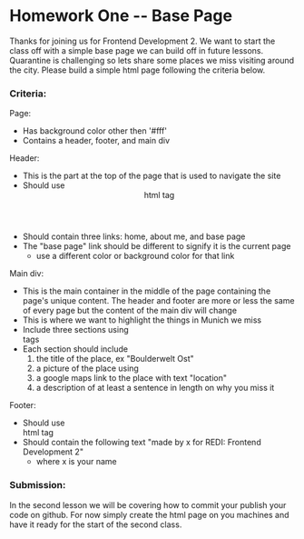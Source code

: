 # Homework One -- Base Page

Thanks for joining us for Frontend Development 2. We want to start the class off with a simple base
page we can build off in future lessons. Quarantine is challenging so lets share some places we miss
visiting around the city. Please build a simple html page following the criteria below.

### Criteria:

Page:
- Has background color other then '#fff'
- Contains a header, footer, and main div

Header:
- This is the part at the top of the page that is used to navigate the site
- Should use <header> html tag
- Should contain three links: home, about me, and base page
- The "base page" link should be different to signify it is the current page
    - use a different color or background color for that link

Main div:
- This is the main container in the middle of the page containing the page's unique content. The
  header and footer are more or less the same of every page but the content of the main div will
  change
- This is where we want to highlight the things in Munich we miss
- Include three sections using <section> tags
- Each section should include
    1. the title of the place, ex "Boulderwelt Ost"
    2. a picture of the place using <img>
    3. a google maps link to the place with text "location"
    4. a description of at least a sentence in length on why you miss it

Footer:
- Should use <footer> html tag
- Should contain the following text "made by x for REDI: Frontend Development 2"
    - where x is your name


### Submission:
In the second lesson we will be covering how to commit your publish your code on github. For now
simply create the html page on you machines and have it ready for the start of the second class.
